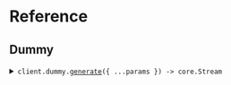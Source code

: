# Reference
## Dummy
<details><summary><code>client.dummy.<a href="/src/api/resources/dummy/client/Client.ts">generate</a>({ ...params }) -> core.Stream<SeedStreaming.StreamResponse></code></summary>
<dl>
<dd>

#### 🔌 Usage

<dl>
<dd>

<dl>
<dd>

```typescript
const response = await client.dummy.generate({
    stream: false,
    num_events: 5
});
for await (const item of response) {
    console.log(item);
}

```
</dd>
</dl>
</dd>
</dl>

#### ⚙️ Parameters

<dl>
<dd>

<dl>
<dd>

**request:** `SeedStreaming.GenerateRequest` 
    
</dd>
</dl>

<dl>
<dd>

**requestOptions:** `Dummy.RequestOptions` 
    
</dd>
</dl>
</dd>
</dl>


</dd>
</dl>
</details>
